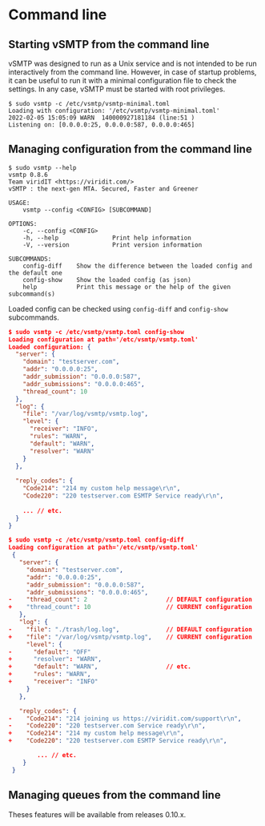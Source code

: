 # Command line 



## Starting vSMTP from the command line

vSMTP was designed to run as a Unix service and is not intended to be run interactively from the command line. However, in case of startup problems, it can be useful to run it with a minimal configuration file to check the settings. In any case, vSMTP must be started with root privileges.

```shell
$ sudo vsmtp -c /etc/vsmtp/vsmtp-minimal.toml
Loading with configuration: '/etc/vsmtp/vsmtp-minimal.toml'
2022-02-05 15:05:09 WARN  140000927181184 (line:51 ) 
Listening on: [0.0.0.0:25, 0.0.0.0:587, 0.0.0.0:465]
```

## Managing configuration from the command line

```shell
$ sudo vsmtp --help
vsmtp 0.8.6
Team viridIT <https://viridit.com/>
vSMTP : the next-gen MTA. Secured, Faster and Greener

USAGE:
    vsmtp --config <CONFIG> [SUBCOMMAND]

OPTIONS:
    -c, --config <CONFIG>
    -h, --help               Print help information
    -V, --version            Print version information

SUBCOMMANDS:
    config-diff    Show the difference between the loaded config and the default one
    config-show    Show the loaded config (as json)
    help           Print this message or the help of the given subcommand(s)
```

Loaded config can be checked using `config-diff` and `config-show` subcommands.


```json
$ sudo vsmtp -c /etc/vsmtp/vsmtp.toml config-show
Loading configuration at path='/etc/vsmtp/vsmtp.toml'
Loaded configuration: {
  "server": {
    "domain": "testserver.com",
    "addr": "0.0.0.0:25",
    "addr_submission": "0.0.0.0:587",
    "addr_submissions": "0.0.0.0:465",
    "thread_count": 10
  },
  "log": {
    "file": "/var/log/vsmtp/vsmtp.log",
    "level": {
      "receiver": "INFO",
      "rules": "WARN",
      "default": "WARN",
      "resolver": "WARN"
    }
  },
 
  "reply_codes": {
    "Code214": "214 my custom help message\r\n",
    "Code220": "220 testserver.com ESMTP Service ready\r\n",
   
    ... // etc.
  }
}
```

```json
$ sudo vsmtp -c /etc/vsmtp/vsmtp.toml config-diff
Loading configuration at path='/etc/vsmtp/vsmtp.toml'
 {
   "server": {
     "domain": "testserver.com",
     "addr": "0.0.0.0:25",
     "addr_submission": "0.0.0.0:587",
     "addr_submissions": "0.0.0.0:465",
-    "thread_count": 2                      // DEFAULT configuration
+    "thread_count": 10                     // CURRENT configuration
   },
   "log": {
-    "file": "./trash/log.log",             // DEFAULT configuration            
+    "file": "/var/log/vsmtp/vsmtp.log",    // CURRENT configuration
     "level": {
-      "default": "OFF"                     
+      "resolver": "WARN",                  
+      "default": "WARN",                   // etc.
+      "rules": "WARN",
+      "receiver": "INFO"
     }
   },

   "reply_codes": {
-    "Code214": "214 joining us https://viridit.com/support\r\n",
-    "Code220": "220 testserver.com Service ready\r\n",
+    "Code214": "214 my custom help message\r\n",
+    "Code220": "220 testserver.com ESMTP Service ready\r\n",

        ... // etc.
    }
 }
```

## Managing queues from the command line

Theses features will be available from releases 0.10.x.
